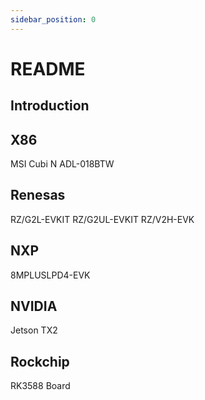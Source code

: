 ```yaml
---
sidebar_position: 0
---
```


# README

## Introduction

## X86

MSI Cubi N ADL-018BTW

## Renesas

RZ/G2L-EVKIT
RZ/G2UL-EVKIT
RZ/V2H-EVK

## NXP

8MPLUSLPD4-EVK

## NVIDIA

Jetson TX2

## Rockchip

RK3588 Board
